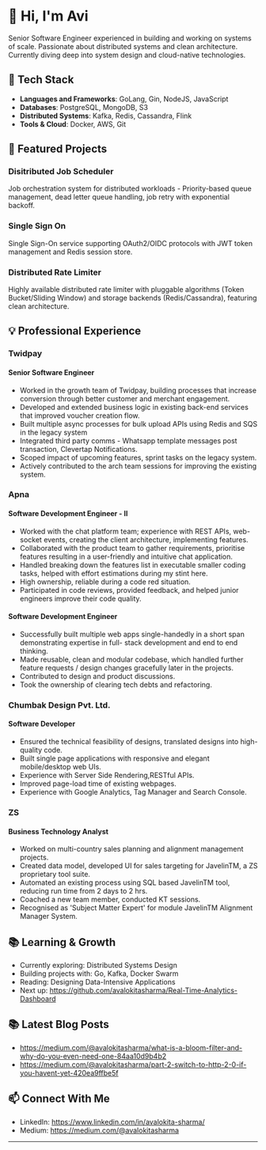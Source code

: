 # 👋 Hi, I'm Avi

Senior Software Engineer experienced in building and working on systems of scale. Passionate about distributed systems and clean architecture. Currently diving deep into system design and cloud-native technologies.

## 🔧 Tech Stack
- **Languages and Frameworks**: GoLang, Gin, NodeJS, JavaScript
- **Databases**: PostgreSQL, MongoDB, S3
- **Distributed Systems**: Kafka, Redis, Cassandra, Flink
- **Tools & Cloud**: Docker, AWS, Git

## 🚀 Featured Projects

### Disitributed Job Scheduler
Job orchestration system for distributed workloads - Priority-based queue management, dead letter queue handling, job retry with exponential backoff.

### Single Sign On
Single Sign-On service supporting OAuth2/OIDC protocols with JWT token management and Redis session store.

### Distributed Rate Limiter
Highly available distributed rate limiter with pluggable algorithms (Token Bucket/Sliding Window) and storage backends (Redis/Cassandra), featuring clean architecture.

## 💡 Professional Experience

### Twidpay
#### Senior Software Engineer
- Worked in the growth team of Twidpay, building processes that increase conversion through better customer and merchant engagement.
- Developed and extended business logic in existing back-end services that improved voucher creation flow.
- Built multiple async processes for bulk upload APIs using Redis and SQS in the legacy system
- Integrated third party comms - Whatsapp template messages post transaction, Clevertap Notifications.
- Scoped impact of upcoming features, sprint tasks on the legacy system.
- Actively contributed to the arch team sessions for improving the existing system.

### Apna
#### Software Development Engineer - II
- Worked with the chat platform team; experience with REST APIs, web-socket events, creating the client architecture, implementing features.
- Collaborated with the product team to gather requirements, prioritise features resulting in a user-friendly and intuitive chat application.
- Handled breaking down the features list in executable smaller coding tasks, helped with effort estimations during my stint here.
- High ownership, reliable during a code red situation.
- Participated in code reviews, provided feedback, and helped junior engineers improve their code quality.

#### Software Development Engineer
- Successfully built multiple web apps single-handedly in a short span demonstrating expertise in full- stack development and end to end thinking.
- Made reusable, clean and modular codebase, which handled further feature requests / design changes gracefully later in the projects.
- Contributed to design and product discussions.
- Took the ownership of clearing tech debts and refactoring.

### Chumbak Design Pvt. Ltd.
#### Software Developer
- Ensured the technical feasibility of designs, translated designs into high-quality code.
- Built single page applications with responsive and elegant mobile/desktop web UIs.
- Experience with Server Side Rendering,RESTful APIs.
- Improved page-load time of existing webpages.
- Experience with Google Analytics, Tag Manager and Search Console.

### ZS
#### Business Technology Analyst
- Worked on multi-country sales planning and alignment management projects.
- Created data model, developed UI for sales targeting for JavelinTM, a ZS proprietary tool suite.
- Automated an existing process using SQL based JavelinTM tool, reducing run time from 2 days to 2 hrs.
- Coached a new team member, conducted KT sessions.
- Recognised as 'Subject Matter Expert' for module JavelinTM Alignment Manager System.

## 📚 Learning & Growth
- Currently exploring: Distributed Systems Design
- Building projects with: Go, Kafka, Docker Swarm
- Reading: Designing Data-Intensive Applications
- Next up: https://github.com/avalokitasharma/Real-Time-Analytics-Dashboard

## 📚 Latest Blog Posts
- https://medium.com/@avalokitasharma/what-is-a-bloom-filter-and-why-do-you-even-need-one-84aa10d9b4b2
- https://medium.com/@avalokitasharma/part-2-switch-to-http-2-0-if-you-havent-yet-420ea9ffbe5f

## 📫 Connect With Me
- LinkedIn: https://www.linkedin.com/in/avalokita-sharma/
- Medium: https://medium.com/@avalokitasharma

---
